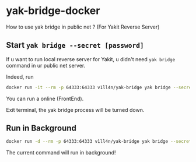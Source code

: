 # yak-bridge-docker
How to use yak bridge in public net ? (For Yakit Reverse Server)

## Start `yak bridge --secret [password]`

If u want to run local reverse server for Yakit, u didn't need `yak bridge` command in ur public net server.

Indeed, run 

```bash
docker run -it --rm -p 64333:64333 v1ll4n/yak-bridge yak bridge --secret [your-awesome-password-for-u-bridge]
```

You can run a online (FrontEnd). 

Exit terminal, the yak bridge process will be turned down.

## Run in Background

```bash
docker run -d --rm -p 64333:64333 v1ll4n/yak-bridge yak bridge --secret [your-awesome-password-for-u-bridge]
```

The current command will run in background!